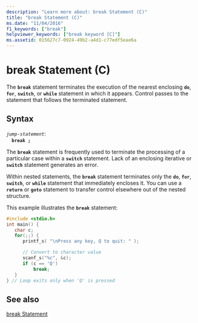```yaml
---
description: "Learn more about: break Statement (C)"
title: "break Statement (C)"
ms.date: "11/04/2016"
f1_keywords: ["break"]
helpviewer_keywords: ["break keyword [C]"]
ms.assetid: 015627c7-0924-49b2-a4d1-c77edf5eae6a
---
```

# break Statement (C)

The **`break`** statement terminates the execution of the nearest enclosing **`do`**, **`for`**, **`switch`**, or **`while`** statement in which it appears. Control passes to the statement that follows the terminated statement.

## Syntax

*`jump-statement`*:\
&emsp;**`break ;`**

The **`break`** statement is frequently used to terminate the processing of a particular case within a **`switch`** statement. Lack of an enclosing iterative or **`switch`** statement generates an error.

Within nested statements, the **`break`** statement terminates only the **`do`**, **`for`**, **`switch`**, or **`while`** statement that immediately encloses it. You can use a **`return`** or **`goto`** statement to transfer control elsewhere out of the nested structure.

This example illustrates the **`break`** statement:

```C
#include <stdio.h>
int main() {
   char c;
   for(;;) {
      printf_s( "\nPress any key, Q to quit: " );

      // Convert to character value
      scanf_s("%c", &c);
      if (c == 'Q')
          break;
   }
} // Loop exits only when 'Q' is pressed
```

## See also

[break Statement](../cpp/break-statement-cpp.md)
